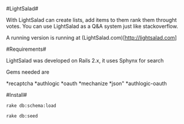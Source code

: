 #LightSalad#

With LightSalad can create lists, add items to them rank them throught votes. 
You can use LightSalad as a Q&A system just like stackoverflow.

A running version is running at (LightSalad.com)[http://lightsalad.com]

#Requirements#

LightSalad was developed on Rails 2.x, it uses Sphynx for search

Gems needed are

*recaptcha
*authlogic
*oauth
*mechanize
*json"
*authlogic-oauth

#Install#

    rake db:schema:load  
    
    rake db:seed
    
    

